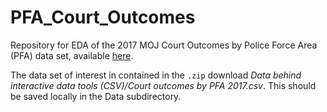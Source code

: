 # PFA_Court_Outcomes
Repository for EDA of the 2017 MOJ Court Outcomes by Police Force Area (PFA) data set, available [here](https://www.gov.uk/government/statistics/criminal-justice-system-statistics-quarterly-december-2017).

The data set of interest in contained in the `.zip` download *Data behind interactive data tools (CSV)/Court outcomes by PFA 2017.csv*. This should be saved locally in the Data subdirectory.